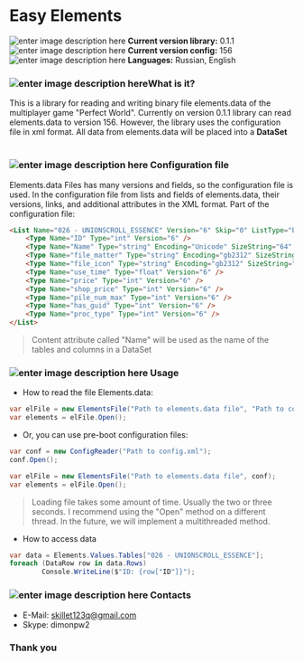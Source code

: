 # Easy Elements #
![enter image description here](https://cdn0.iconfinder.com/data/icons/windows8_icons/26/dll.png) **Current version library:** 0.1.1<br>
![enter image description here](https://cdn1.iconfinder.com/data/icons/hawcons/32/698693-icon-102-document-file-xml-24.png) **Current version config:** 156<br>
![enter image description here](https://cdn4.iconfinder.com/data/icons/logos-4/24/Translate-24.png) **Languages:** Russian, English<br>

### ![enter image description here](https://cdn3.iconfinder.com/data/icons/social-7/500/Help_mark_query_question_support_talk-24.png)What is it?
This is a library for reading and writing binary file elements.data of the multiplayer game "Perfect World".
Currently on version 0.1.1 library can read elements.data to version 156. However, the library uses the configuration file in xml format.
All data from elements.data will be placed into a **DataSet**
<br>
<br>
### ![enter image description here](https://cdn1.iconfinder.com/data/icons/flat-design-icons-set-1/256/Free-14-24.png) Configuration file
Elements.data Files has many versions and fields, so the configuration file is used. In the configuration file from lists and fields of elements.data, their versions, links, and additional attributes in the XML format. 
Part of the configuration file:
```html
<List Name="026 - UNIONSCROLL_ESSENCE" Version="6" Skip="0" ListType="Essence">
    <Type Name="ID" Type="int" Version="6" />
    <Type Name="Name" Type="string" Encoding="Unicode" SizeString="64" Version="6" />
    <Type Name="file_matter" Type="string" Encoding="gb2312" SizeString="128" Version="6" />
    <Type Name="file_icon" Type="string" Encoding="gb2312" SizeString="128" Version="6" />
    <Type Name="use_time" Type="float" Version="6" />
    <Type Name="price" Type="int" Version="6" />
    <Type Name="shop_price" Type="int" Version="6" />
    <Type Name="pile_num_max" Type="int" Version="6" />
    <Type Name="has_guid" Type="int" Version="6" />
    <Type Name="proc_type" Type="int" Version="6" />
</List>
```

> Content attribute called "Name" will be used as the name of the tables and columns in a DataSet

### ![enter image description here](https://cdn2.iconfinder.com/data/icons/ballicons-2-free/100/wrench-24.png) Usage
 - How to read the file Elements.data:
```csharp
var elFile = new ElementsFile("Path to elements.data file", "Path to config.xml");
var elements = elFile.Open(); 
```

 - Or, you can use pre-boot configuration files:
```csharp
var conf = new ConfigReader("Path to config.xml");
conf.Open();

var elFile = new ElementsFile("Path to elements.data file", conf);
var elements = elFile.Open(); 
```

> Loading file takes some amount of time. Usually the two or three seconds. I recommend using the "Open" method on a different thread. In the future, we will implement a multithreaded method.
 
  - How to access data
```csharp
var data = Elements.Values.Tables["026 - UNIONSCROLL_ESSENCE"];
foreach (DataRow row in data.Rows)
        Console.WriteLine($"ID: {row["ID"]}");
```

### ![enter image description here](https://cdn2.iconfinder.com/data/icons/finance-vol-3-1/128/finance-67-24.png) Contacts
 - E-Mail: skillet123q@gmail.com
 - Skype: dimonpw2

 


### Thank you
